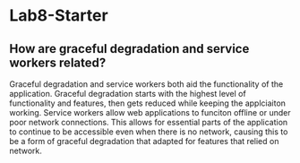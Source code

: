 # Lab8-Starter

## How are graceful degradation and service workers related?
Graceful degradation and service workers both aid the functionality of the application. Graceful degradation starts with the highest level of functionality and features, then gets reduced while keeping the applciaiton working. Service workers allow web applications to funciton offline or under poor network connections. This allows for essential parts of the application to continue to be accessible even when there is no network, causing this to be a form of graceful degradation that adapted for features that relied on network.